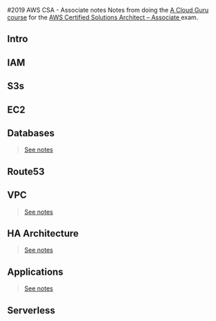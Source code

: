 #2019 AWS CSA - Associate notes
Notes from doing the [A Cloud Guru course](acloud.guru) for the [AWS Certified Solutions Architect – Associate ](https://aws.amazon.com/certification/certified-solutions-architect-associate/) exam.

## Intro 
## IAM
## S3s
## EC2
## Databases
> [See notes](Databases)
## Route53

## VPC
> [See notes](HA-Architecture)
## HA Architecture
> [See notes](HA-Architecture)
## Applications
> [See notes](Applications.md)
## Serverless




